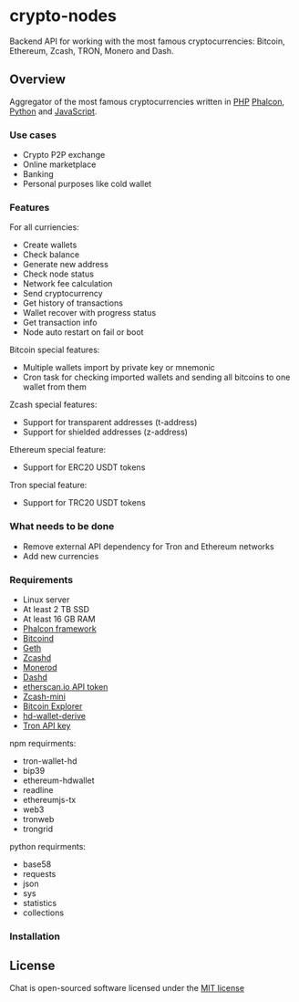 # crypto-nodes
Backend API for working with the most famous cryptocurrencies: Bitcoin, Ethereum, Zcash, TRON, Monero and Dash.
## Overview
Aggregator of the most famous cryptocurrencies written in [PHP](https://www.php.net) [Phalcon](https://phalcon.io/en-us), [Python](https://www.python.org) and [JavaScript](https://developer.mozilla.org/en-US/docs/Web/JavaScript). 
### Use cases
* Crypto P2P exchange
* Online marketplace
* Banking
* Personal purposes like cold wallet
### Features
For all curriencies:
* Create wallets
* Check balance
* Generate new address
* Check node status
* Network fee calculation
* Send cryptocurrency
* Get history of transactions
* Wallet recover with progress status
* Get transaction info
* Node auto restart on fail or boot

Bitcoin special features:
* Multiple wallets import by private key or mnemonic
* Cron task for checking imported wallets and sending all bitcoins to one wallet from them

Zcash special features:
* Support for transparent addresses (t-address)
* Support for shielded addresses (z-address)

Ethereum special feature:
* Support for ERC20 USDT tokens

Tron special feature:
* Support for TRC20 USDT tokens

### What needs to be done
* Remove external API dependency for Tron and Ethereum networks
* Add new currencies
### Requirements
* Linux server
* At least 2 TB SSD
* At least 16 GB RAM
* [Phalcon framework](https://github.com/phalcon/cphalcon.git)
* [Bitcoind](https://github.com/bitcoin/bitcoin.git)
* [Geth](https://github.com/ethereum/go-ethereum.git)
* [Zcashd](https://github.com/zcash/zcash.git)
* [Monerod](https://github.com/monero-project/monero.git)
* [Dashd](https://github.com/dashpay/dash.git)
* [etherscan.io API token](https://etherscan.io/apis)
* [Zcash-mini](https://github.com/FiloSottile/zcash-mini.git)
* [Bitcoin Explorer](https://github.com/libbitcoin/libbitcoin-explorer.git)
* [hd-wallet-derive](https://github.com/dan-da/hd-wallet-derive.git)
* [Tron API key](https://developers.tron.network/reference/api-key)

npm requirments:
* tron-wallet-hd
* bip39
* ethereum-hdwallet
* readline
* ethereumjs-tx
* web3
* tronweb
* trongrid

python requirments:
* base58
* requests
* json
* sys
* statistics
* collections
### Installation
## License

Chat is open-sourced software licensed under the [MIT license](http://opensource.org/licenses/MIT)

